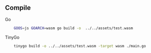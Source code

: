## Compile 

Go
```sh
	GOOS=js GOARCH=wasm go build -o  ../../assets/test.wasm
```

TinyGo
```sh
	tinygo build -o ../../assets/test.wasm -target wasm ./main.go
```